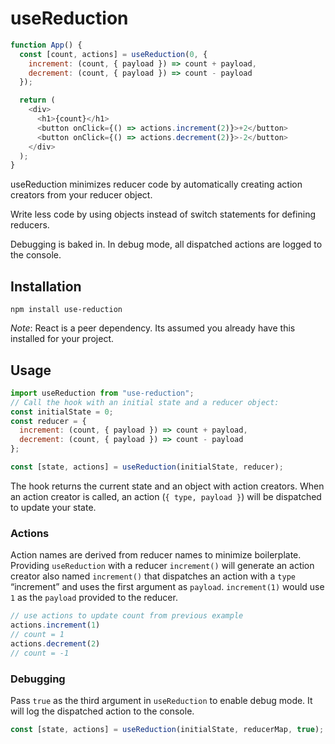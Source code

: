 # useReduction

```javascript
function App() {
  const [count, actions] = useReduction(0, {
    increment: (count, { payload }) => count + payload,
    decrement: (count, { payload }) => count - payload
  });

  return (
    <div>
      <h1>{count}</h1>
      <button onClick={() => actions.increment(2)}>+2</button>
      <button onClick={() => actions.decrement(2)}>-2</button>
    </div>
  );
}
```

useReduction minimizes reducer code by automatically creating action creators from your reducer object.

Write less code by using objects instead of switch statements for defining reducers.

Debugging is baked in. In debug mode, all dispatched actions are logged to the console.

## Installation

`npm install use-reduction`

_Note_: React is a peer dependency. Its assumed you already have this installed for your project.

## Usage

```javascript
import useReduction from "use-reduction";
// Call the hook with an initial state and a reducer object:
const initialState = 0;
const reducer = {
  increment: (count, { payload }) => count + payload,
  decrement: (count, { payload }) => count - payload
};

const [state, actions] = useReduction(initialState, reducer);
```

The hook returns the current state and an object with action creators. When an action creator is called, an action (`{ type, payload }`) will be dispatched to update your state.

### Actions

Action names are derived from reducer names to minimize boilerplate. Providing `useReduction` with a reducer `increment()` will generate an action creator also named `increment()` that dispatches an action with a `type` “increment” and uses the first argument as `payload`. `increment(1)` would use `1` as the `payload` provided to the reducer.

```javascript
// use actions to update count from previous example
actions.increment(1)
// count = 1
actions.decrement(2)
// count = -1
```

### Debugging

Pass `true` as the third argument in `useReduction` to enable debug mode. It will log the dispatched action to the console.

```javascript
const [state, actions] = useReduction(initialState, reducerMap, true);
```
